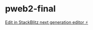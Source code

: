 # pweb2-final

[Edit in StackBlitz next generation editor ⚡️](https://stackblitz.com/~/github.com/NaginCarferC/pweb2-final)